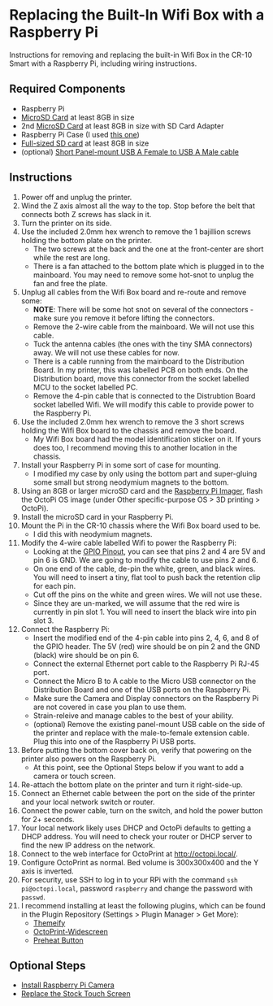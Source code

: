# Replacing the Built-In Wifi Box with a Raspberry Pi

Instructions for removing and replacing the built-in Wifi Box in the CR-10 Smart with a Raspberry Pi, including wiring instructions.

## Required Components
- Raspberry Pi
- [MicroSD Card](https://amzn.to/3HO1Wbj) at least 8GB in size
- 2nd [MicroSD Card](https://amzn.to/3HO1Wbj) at least 8GB in size with SD Card Adapter
- Raspberry Pi Case (I used [this one](https://amzn.to/3jhbPnE))
- [Full-sized SD card](https://amzn.to/3Ws7qg7) at least 8GB in size
- (optional) [Short Panel-mount USB A Female to USB A Male cable](https://amzn.to/3FA9JH8)

## Instructions
1. Power off and unplug the printer.
2. Wind the Z axis almost all the way to the top. Stop before the belt that connects both Z screws has slack in it.
3. Turn the printer on its side.
4. Use the included 2.0mm hex wrench to remove the 1 bajillion screws holding the bottom plate on the printer.
   - The two screws at the back and the one at the front-center are short while the rest are long.
   - There is a fan attached to the bottom plate which is plugged in to the mainboard. You may need to remove some hot-snot to unplug the fan and free the plate.
5. Unplug all cables from the Wifi Box board and re-route and remove some:
   - **NOTE**: There will be some hot snot on several of the connectors - make sure you remove it before lifting the connectors.
   - Remove the 2-wire cable from the mainboard. We will not use this cable.
   - Tuck the antenna cables (the ones with the tiny SMA connectors) away. We will not use these cables for now.
   - There is a cable running from the mainboard to the Distribution Board. In my printer, this was labelled PCB on both ends. On the Distribution board, move this connector from the socket labelled MCU to the socket labelled PC.
   - Remove the 4-pin cable that is connected to the Distrubtion Board socket labelled Wifi. We will modify this cable to provide power to the Raspberry Pi.
6. Use the included 2.0mm hex wrench to remove the 3 short screws holding the Wifi Box board to the chassis and remove the board.
   - My Wifi Box board had the model identification sticker on it. If yours does too, I recommend moving this to another location in the chassis.
7. Install your Raspberry Pi in some sort of case for mounting.
   - I modified my case by only using the bottom part and super-gluing some small but strong neodymium magnets to the bottom.
8. Using an 8GB or larger microSD card and the [Raspberry Pi Imager](https://www.raspberrypi.com/software/), flash the OctoPi OS image (under Other specific-purpose OS > 3D printing > OctoPi).
9. Install the microSD card in your Raspberry Pi.
10. Mount the Pi in the CR-10 chassis where the Wifi Box board used to be.
    - I did this with neodymium magnets.
11. Modify the 4-wire cable labelled Wifi to power the Raspberry Pi:
    - Looking at the [GPIO Pinout](https://pinout.xyz/), you can see that pins 2 and 4 are 5V and pin 6 is GND. We are going to modify the cable to use pins 2 and 6.
    - On one end of the cable, de-pin the white, green, and black wires. You will need to insert a tiny, flat tool to push back the retention clip for each pin.
    - Cut off the pins on the white and green wires. We will not use these.
    - Since they are un-marked, we will assume that the red wire is currently in pin slot 1. You will need to insert the black wire into pin slot 3.
12. Connect the Raspberry Pi:
    - Insert the modified end of the 4-pin cable into pins 2, 4, 6, and 8 of the GPIO header. The 5V (red) wire should be on pin 2 and the GND (black) wire should be on pin 6.
    - Connect the external Ethernet port cable to the Raspberry Pi RJ-45 port.
    - Connect the Micro B to A cable to the Micro USB connector on the Distribution Board and one of the USB ports on the Raspberry Pi.
    - Make sure the Camera and Display connectors on the Raspberry Pi are not covered in case you plan to use them.
    - Strain-releive and manage cables to the best of your ability.
    - (optional) Remove the existing panel-mount USB cable on the side of the printer and replace with the male-to-female extension cable. Plug this into one of the Raspberry Pi USB ports.
13. Before putting the bottom cover back on, verify that powering on the printer also powers on the Raspberry Pi.
    - At this point, see the Optional Steps below if you want to add a camera or touch screen.
14. Re-attach the bottom plate on the printer and turn it right-side-up.
15. Connect an Ethernet cable between the port on the side of the printer and your local network switch or router.
16. Connect the power cable, turn on the switch, and hold the power button for 2+ seconds.
17. Your local network likely uses DHCP and OctoPi defaults to getting a DHCP address. You will need to check your router or DHCP server to find the new IP address on the network.
18. Connect to the web interface for OctoPrint at http://octopi.local/.
19. Configure OctoPrint as normal. Bed volume is 300x300x400 and the Y axis is inverted.
20. For security, use SSH to log in to your RPi with the command `ssh pi@octopi.local`, password `raspberry` and change the password with `passwd`.
21. I recommend installing at least the following plugins, which can be found in the Plugin Repository (Settings > Plugin Manager > Get More):
    - [Themeify](https://plugins.octoprint.org/plugins/themeify/)
    - [OctoPrint-Widescreen](https://plugins.octoprint.org/plugins/widescreen/)
    - [Preheat Button](https://plugins.octoprint.org/plugins/preheat/)

## Optional Steps
- [Install Raspberry Pi Camera](https://github.com/JWhitleyWork/CR10SmartUpgrades/blob/main/Instructions/InstallRaspberryPiCamera.md)
- [Replace the Stock Touch Screen](https://github.com/JWhitleyWork/CR10SmartUpgrades/blob/main/Instructions/ReplacingTheStockScreen.md)
